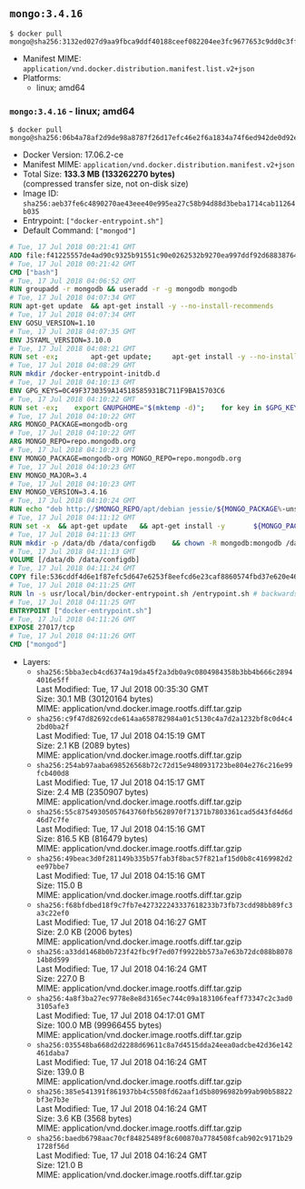 ## `mongo:3.4.16`

```console
$ docker pull mongo@sha256:3132ed027d9aa9fbca9ddf40188ceef082204ee3fc9677653c9dd0c3ff3b0bbd
```

-	Manifest MIME: `application/vnd.docker.distribution.manifest.list.v2+json`
-	Platforms:
	-	linux; amd64

### `mongo:3.4.16` - linux; amd64

```console
$ docker pull mongo@sha256:06b4a78af2d9de98a8787f26d17efc46e2f6a1834a74f6ed942de0d92e1b433f
```

-	Docker Version: 17.06.2-ce
-	Manifest MIME: `application/vnd.docker.distribution.manifest.v2+json`
-	Total Size: **133.3 MB (133262270 bytes)**  
	(compressed transfer size, not on-disk size)
-	Image ID: `sha256:aeb37fe6c4890270ae43eee40e995ea27c58b94d88d3beba1714cab11264b035`
-	Entrypoint: `["docker-entrypoint.sh"]`
-	Default Command: `["mongod"]`

```dockerfile
# Tue, 17 Jul 2018 00:21:41 GMT
ADD file:f41225557de4ad90c9325b91551c90e0262532b9270ea997ddf92d688387649e in / 
# Tue, 17 Jul 2018 00:21:42 GMT
CMD ["bash"]
# Tue, 17 Jul 2018 04:06:52 GMT
RUN groupadd -r mongodb && useradd -r -g mongodb mongodb
# Tue, 17 Jul 2018 04:07:34 GMT
RUN apt-get update 	&& apt-get install -y --no-install-recommends 		ca-certificates 		jq 		numactl 	&& rm -rf /var/lib/apt/lists/*
# Tue, 17 Jul 2018 04:07:34 GMT
ENV GOSU_VERSION=1.10
# Tue, 17 Jul 2018 04:07:35 GMT
ENV JSYAML_VERSION=3.10.0
# Tue, 17 Jul 2018 04:08:21 GMT
RUN set -ex; 		apt-get update; 	apt-get install -y --no-install-recommends 		wget 	; 	rm -rf /var/lib/apt/lists/*; 		dpkgArch="$(dpkg --print-architecture | awk -F- '{ print $NF }')"; 	wget -O /usr/local/bin/gosu "https://github.com/tianon/gosu/releases/download/$GOSU_VERSION/gosu-$dpkgArch"; 	wget -O /usr/local/bin/gosu.asc "https://github.com/tianon/gosu/releases/download/$GOSU_VERSION/gosu-$dpkgArch.asc"; 	export GNUPGHOME="$(mktemp -d)"; 	gpg --keyserver ha.pool.sks-keyservers.net --recv-keys B42F6819007F00F88E364FD4036A9C25BF357DD4; 	gpg --batch --verify /usr/local/bin/gosu.asc /usr/local/bin/gosu; 	rm -r "$GNUPGHOME" /usr/local/bin/gosu.asc; 	chmod +x /usr/local/bin/gosu; 	gosu nobody true; 		wget -O /js-yaml.js "https://github.com/nodeca/js-yaml/raw/${JSYAML_VERSION}/dist/js-yaml.js"; 		apt-get purge -y --auto-remove wget
# Tue, 17 Jul 2018 04:08:29 GMT
RUN mkdir /docker-entrypoint-initdb.d
# Tue, 17 Jul 2018 04:10:13 GMT
ENV GPG_KEYS=0C49F3730359A14518585931BC711F9BA15703C6
# Tue, 17 Jul 2018 04:10:22 GMT
RUN set -ex; 	export GNUPGHOME="$(mktemp -d)"; 	for key in $GPG_KEYS; do 		gpg --keyserver ha.pool.sks-keyservers.net --recv-keys "$key"; 	done; 	gpg --export $GPG_KEYS > /etc/apt/trusted.gpg.d/mongodb.gpg; 	rm -r "$GNUPGHOME"; 	apt-key list
# Tue, 17 Jul 2018 04:10:22 GMT
ARG MONGO_PACKAGE=mongodb-org
# Tue, 17 Jul 2018 04:10:22 GMT
ARG MONGO_REPO=repo.mongodb.org
# Tue, 17 Jul 2018 04:10:23 GMT
ENV MONGO_PACKAGE=mongodb-org MONGO_REPO=repo.mongodb.org
# Tue, 17 Jul 2018 04:10:23 GMT
ENV MONGO_MAJOR=3.4
# Tue, 17 Jul 2018 04:10:23 GMT
ENV MONGO_VERSION=3.4.16
# Tue, 17 Jul 2018 04:10:24 GMT
RUN echo "deb http://$MONGO_REPO/apt/debian jessie/${MONGO_PACKAGE%-unstable}/$MONGO_MAJOR main" | tee "/etc/apt/sources.list.d/${MONGO_PACKAGE%-unstable}.list"
# Tue, 17 Jul 2018 04:11:12 GMT
RUN set -x 	&& apt-get update 	&& apt-get install -y 		${MONGO_PACKAGE}=$MONGO_VERSION 		${MONGO_PACKAGE}-server=$MONGO_VERSION 		${MONGO_PACKAGE}-shell=$MONGO_VERSION 		${MONGO_PACKAGE}-mongos=$MONGO_VERSION 		${MONGO_PACKAGE}-tools=$MONGO_VERSION 	&& rm -rf /var/lib/apt/lists/* 	&& rm -rf /var/lib/mongodb 	&& mv /etc/mongod.conf /etc/mongod.conf.orig
# Tue, 17 Jul 2018 04:11:13 GMT
RUN mkdir -p /data/db /data/configdb 	&& chown -R mongodb:mongodb /data/db /data/configdb
# Tue, 17 Jul 2018 04:11:13 GMT
VOLUME [/data/db /data/configdb]
# Tue, 17 Jul 2018 04:11:24 GMT
COPY file:536cddf4d6e1f87efc5d647e6253f8eefcd6e23caf8860574fbd37e620e4683f in /usr/local/bin/ 
# Tue, 17 Jul 2018 04:11:25 GMT
RUN ln -s usr/local/bin/docker-entrypoint.sh /entrypoint.sh # backwards compat
# Tue, 17 Jul 2018 04:11:25 GMT
ENTRYPOINT ["docker-entrypoint.sh"]
# Tue, 17 Jul 2018 04:11:26 GMT
EXPOSE 27017/tcp
# Tue, 17 Jul 2018 04:11:26 GMT
CMD ["mongod"]
```

-	Layers:
	-	`sha256:5bba3ecb4cd6374a19da45f2a3db0a9c0804984358b3bb4b666c28944016e5ff`  
		Last Modified: Tue, 17 Jul 2018 00:35:30 GMT  
		Size: 30.1 MB (30120164 bytes)  
		MIME: application/vnd.docker.image.rootfs.diff.tar.gzip
	-	`sha256:c9f47d82692cde614aa658782984a01c5130c4a7d2a1232bf8c0d4c42bd0ba2f`  
		Last Modified: Tue, 17 Jul 2018 04:15:19 GMT  
		Size: 2.1 KB (2089 bytes)  
		MIME: application/vnd.docker.image.rootfs.diff.tar.gzip
	-	`sha256:254ab97aaba698526568b72c72d15e9480931723be804e276c216e99fcb400d8`  
		Last Modified: Tue, 17 Jul 2018 04:15:17 GMT  
		Size: 2.4 MB (2350907 bytes)  
		MIME: application/vnd.docker.image.rootfs.diff.tar.gzip
	-	`sha256:55c87549305057643760fb5628970f71371b7803361cad5d43fd4d6d46d7c7fe`  
		Last Modified: Tue, 17 Jul 2018 04:15:16 GMT  
		Size: 816.5 KB (816479 bytes)  
		MIME: application/vnd.docker.image.rootfs.diff.tar.gzip
	-	`sha256:49beac3d0f281149b335b57fab3f8bac57f821af15d0b8c4169982d2ee97bbe7`  
		Last Modified: Tue, 17 Jul 2018 04:15:16 GMT  
		Size: 115.0 B  
		MIME: application/vnd.docker.image.rootfs.diff.tar.gzip
	-	`sha256:f68bfdbed18f9c7fb7e427322243337618233b73fb73cdd98bb89fc3a3c22ef0`  
		Last Modified: Tue, 17 Jul 2018 04:16:27 GMT  
		Size: 2.0 KB (2006 bytes)  
		MIME: application/vnd.docker.image.rootfs.diff.tar.gzip
	-	`sha256:a33dd1468b0b723f42fbc9f7ed07f9922bb573a7e63b72dc088b807814b8d599`  
		Last Modified: Tue, 17 Jul 2018 04:16:24 GMT  
		Size: 227.0 B  
		MIME: application/vnd.docker.image.rootfs.diff.tar.gzip
	-	`sha256:4a8f3ba27ec9778e8e8d3165ec744c09a183106feaff73347c2c3ad03105afe3`  
		Last Modified: Tue, 17 Jul 2018 04:17:01 GMT  
		Size: 100.0 MB (99966455 bytes)  
		MIME: application/vnd.docker.image.rootfs.diff.tar.gzip
	-	`sha256:035548ba668d2d2288d69611c8a7d4515dda24eea0adcbe42d36e142461daba7`  
		Last Modified: Tue, 17 Jul 2018 04:16:24 GMT  
		Size: 139.0 B  
		MIME: application/vnd.docker.image.rootfs.diff.tar.gzip
	-	`sha256:385e541391f861937bb4c5508fd62aaf1d5b8096982b99ab90b58822bf3e7b3e`  
		Last Modified: Tue, 17 Jul 2018 04:16:24 GMT  
		Size: 3.6 KB (3568 bytes)  
		MIME: application/vnd.docker.image.rootfs.diff.tar.gzip
	-	`sha256:baedb6798aac70cf84825489f8c600870a7784508fcab902c9171b291728f56d`  
		Last Modified: Tue, 17 Jul 2018 04:16:24 GMT  
		Size: 121.0 B  
		MIME: application/vnd.docker.image.rootfs.diff.tar.gzip
